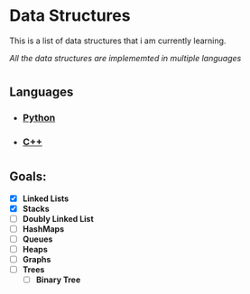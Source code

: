 # Data Structures
This is a list of data structures that i am currently learning.

*All the data structures are implememted in multiple languages*

#

## Languages

* ### **[Python](/Python/)**
* ### **[C++](/CPP)**

#

## Goals: 
- [X] **Linked Lists**
- [X] **Stacks**
- [ ] **Doubly Linked List**
- [ ] **HashMaps**
- [ ] **Queues**
- [ ] **Heaps**
- [ ] **Graphs**
- [ ] **Trees**
  - [ ] **Binary Tree**